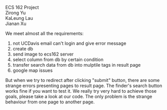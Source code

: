 ECS 162 Project\
Zirong Yu\
KaLeung Lau\
Jianan Xu

We meet almost all the requirements:
1. not UCDavis email can't login and give error message
2. create db
3. send image to ecs162 server
4. select column from db by certain condition
5. transfer search data from db into mulptile tags in result page
6. google map issues

But when we try to redirect after clicking "submit" button, there are some strange errors presenting  pages to result page.
The finder's search button works fine if you want to test it.
We really try very hard to achieve those goals, please take a look at our code. The only problem is the strange behaviour from one page to another page.